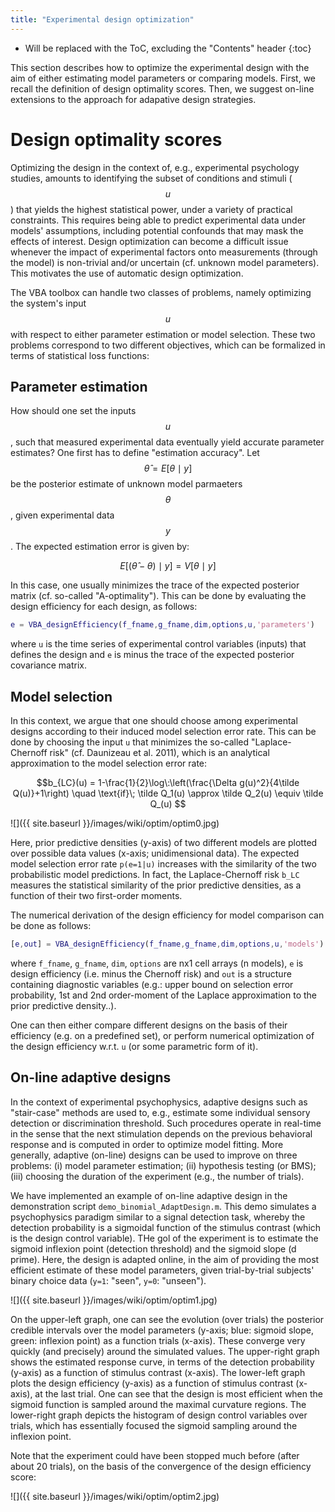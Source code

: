 ```yaml
---
title: "Experimental design optimization"
---
```

* Will be replaced with the ToC, excluding the "Contents" header
{:toc}

This section describes how to optimize the experimental design with the aim of either estimating model parameters or comparing models. First, we recall the definition of design optimality scores. Then, we suggest on-line extensions to the approach for adapative design strategies.

# Design optimality scores

Optimizing the design in the context of, e.g., experimental psychology studies, amounts to identifying the subset of conditions and stimuli ($$u$$) that yields the highest statistical power, under a variety of practical constraints. This requires being able to predict experimental data under models' assumptions, including potential confounds that may mask the effects of interest. Design optimization can become a difficult issue whenever the impact of experimental factors onto measurements (through the model) is non-trivial and/or uncertain (cf. unknown model parameters). This motivates the use of automatic design optimization.

The VBA toolbox can handle two classes of problems, namely optimizing the system's input $$u$$ with respect to either parameter estimation or model selection. These two problems correspond to two different objectives, which can be formalized in terms of statistical loss functions:

## Parameter estimation

How should one set the inputs $$u$$, such that measured experimental data eventually yield accurate parameter estimates? One first has to define "estimation accuracy". Let $$\hat{\theta} = E \big[ \theta\mid y \big]$$ be the posterior estimate of unknown model parmaeters $$\theta$$, given experimental data $$y$$. The expected estimation error is given by:

$$ E \big[( \hat{\theta} -\theta)\mid y \big] = V \big[ \theta\mid y \big]$$


In this case, one usually minimizes the trace of the expected posterior matrix (cf. so-called "A-optimality"). This can be done by evaluating the design efficiency for each design, as follows:

```matlab
e = VBA_designEfficiency(f_fname,g_fname,dim,options,u,'parameters')
```
where `u` is the time series of experimental control variables (inputs) that defines the design and `e` is minus the trace of the expected posterior covariance matrix.

## Model selection

In this context, we argue that one should choose among experimental designs according to their induced model selection error rate. This can be done by choosing the input `u` that minimizes the so-called "Laplace-Chernoff risk"  (cf. Daunizeau et al. 2011), which is an analytical approximation to the model selection error rate:

$$b_{LC}(u) = 1-\frac{1}{2}\log\:\left(\frac{\Delta g(u)^2}{4\tilde Q(u)}+1\right) \quad \text{if}\; \tilde Q_1(u) \approx \tilde Q_2(u) \equiv \tilde Q_(u) $$

![]({{ site.baseurl }}/images/wiki/optim/optim0.jpg)

Here, prior predictive densities (y-axis) of two different models are plotted over possible data values (x-axis; unidimensional data). The expected model selection error rate `p(e=1|u)` increases with the similarity of the two probabilistic model predictions. In fact, the Laplace-Chernoff risk `b_LC` measures the statistical similarity of the prior predictive densities, as a function of their two first-order moments.

The numerical derivation of the design efficiency for model comparison can be done as follows:

```matlab
[e,out] = VBA_designEfficiency(f_fname,g_fname,dim,options,u,'models')
```
where `f_fname`, `g_fname`, `dim`, `options` are nx1 cell arrays (n models), `e` is design efficiency (i.e. minus the Chernoff risk) and `out` is a structure containing diagnostic variables (e.g.: upper bound on selection error probability, 1st and 2nd order-moment of the Laplace approximation to the prior predictive density..).

One can then either compare different designs on the basis of their efficiency (e.g. on a predefined set), or perform numerical optimization of the design efficiency w.r.t. `u` (or some parametric form of it).


## On-line adaptive designs

In the context of experimental psychophysics, adaptive designs such as "stair-case" methods are used to, e.g., estimate some individual sensory detection or discrimination threshold. Such procedures operate in real-time in the sense that the next stimulation depends on the previous behavioral response and is computed in order to optimize model fitting. More generally, adaptive (on-line) designs can be used to improve on three problems: (i) model parameter estimation; (ii) hypothesis testing (or BMS); (iii) choosing the duration of the experiment (e.g., the number of trials).

We have implemented an example of on-line adaptive design in the demonstration script `demo_binomial_AdaptDesign.m`. This demo simulates a psychophysics paradigm similar to a signal detection task, whereby the detection probability is a sigmoidal function of the stimulus contrast (which is the design control variable). THe gol of the experiment is to estimate the sigmoid inflexion point (detection threshold) and the sigmoid slope (d prime). Here, the design is adapted online, in the aim of providing the most efficient estimate of these model parameters, given trial-by-trial subjects' binary choice data (`y=1`: "seen", `y=0`: "unseen").

![]({{ site.baseurl }}/images/wiki/optim/optim1.jpg)

On the upper-left graph, one can see the evolution (over trials) the posterior credible intervals over the model parameters (y-axis; blue: sigmoid slope, green: inflexion point) as a function trials (x-axis). These converge very quickly (and precisely) around the simulated values. The upper-right graph shows the estimated response curve, in terms of the detection probability (y-axis) as a function of stimulus contrast (x-axis). The lower-left graph plots the design efficiency (y-axis) as a function of stimulus contrast (x-axis), at the last trial. One can see that the design is most efficient when the sigmoid function is sampled around the maximal curvature regions. The lower-right graph depicts the histogram of design control variables over trials, which has essentially focused the sigmoid sampling around the inflexion point.

Note that the experiment could have been stopped much before (after about 20 trials), on the basis of the convergence of the design efficiency score:

![]({{ site.baseurl }}/images/wiki/optim/optim2.jpg)
